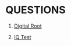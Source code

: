 # QUESTIONS

1. [Digital Root](https://www.codewars.com/kata/541c8630095125aba6000c00/train/python)

2. [IQ Test](https://www.codewars.com/kata/552c028c030765286c00007d/train/python)